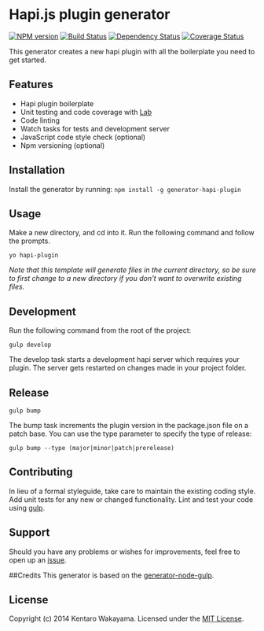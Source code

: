 # Hapi.js plugin generator
[![NPM version][npm-image]][npm-url] [![Build Status][travis-image]][travis-url] [![Dependency Status][daviddm-url]][daviddm-image] [![Coverage Status][coveralls-image]][coveralls-url]

This generator creates a new hapi plugin with all the boilerplate you need to get started.


## Features

- Hapi plugin boilerplate
- Unit testing and code coverage with [Lab](https://github.com/spumko/lab)
- Code linting
- Watch tasks for tests and development server
- JavaScript code style check (optional)
- Npm versioning (optional)


## Installation

Install the generator by running: `npm install -g generator-hapi-plugin`


## Usage

Make a new directory, and cd into it.
Run the following command and follow the prompts.

```
yo hapi-plugin
```

_Note that this template will generate files in the current directory, so be sure to first change to a new directory if you don't want to overwrite existing files._


## Development

Run the following command from the root of the project:

```
gulp develop
```

The develop task starts a development hapi server which requires your plugin.
The server gets restarted on changes made in your project folder.


## Release

```
gulp bump
```

The bump task increments the plugin version in the package.json file on a patch base.
You can use the type parameter to specify the type of release:

```
gulp bump --type (major|minor|patch|prerelease)
```

## Contributing

In lieu of a formal styleguide, take care to maintain the existing coding style. Add unit tests for any new or changed functionality. Lint and test your code using [gulp](http://gulpjs.com/).

## Support

Should you have any problems or wishes for improvements, feel free to open up an [issue](https://github.com/wakayama-io/generator-hapi-plugin).

##Credits
This generator is based on the [generator-node-gulp](https://github.com/stefanbuck/generator-node-gulp).

## License

Copyright (c) 2014 Kentaro Wakayama. Licensed under the [MIT License](http://en.wikipedia.org/wiki/MIT_License).

[npm-url]: https://npmjs.org/package/generator-hapi-plugin
[npm-image]: https://badge.fury.io/js/generator-hapi-plugin.svg
[travis-url]: https://travis-ci.org/wakayama-io/generator-hapi-plugin
[travis-image]: https://travis-ci.org/wakayama-io/generator-hapi-plugin.svg?branch=master
[daviddm-url]: https://david-dm.org/wakayama-io/generator-hapi-plugin.svg?theme=shields.io
[daviddm-image]: https://david-dm.org/wakayama-io/generator-hapi-plugin
[coveralls-url]: https://coveralls.io/r/wakayama-io/generator-hapi-plugin
[coveralls-image]: https://coveralls.io/repos/wakayama-io/generator-hapi-plugin/badge.png
